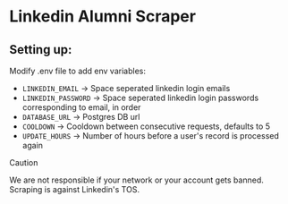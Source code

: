 # Linkedin Alumni Scraper

## Setting up:

Modify .env file to add env variables:

- `LINKEDIN_EMAIL` -> Space seperated linkedin login emails
- `LINKEDIN_PASSWORD` -> Space seperated linkedin login passwords corresponding to email, in order
- `DATABASE_URL` -> Postgres DB url
- `COOLDOWN` -> Cooldown between consecutive requests, defaults to 5
- `UPDATE_HOURS` -> Number of hours before a user's record is processed again

> [!CAUTION]
> We are not responsible if your network or your account gets banned. Scraping is against Linkedin's TOS.